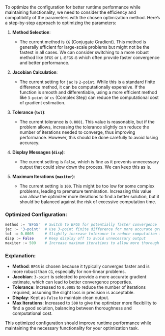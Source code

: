 To optimize the configuration for better runtime performance while maintaining functionality, we need to consider the efficiency and compatibility of the parameters with the chosen optimization method. Here’s a step-by-step approach to optimizing the parameters:

1. **Method Selection**:
   - The current method is `CG` (Conjugate Gradient). This method is generally efficient for large-scale problems but might not be the fastest in all cases. We can consider switching to a more robust method like `BFGS` or `L-BFGS-B` which often provide faster convergence and better performance.

2. **Jacobian Calculation**:
   - The current setting for `jac` is `2-point`. While this is a standard finite difference method, it can be computationally expensive. If the function is smooth and differentiable, using a more efficient method like `3-point` or `cs` (Complex Step) can reduce the computational cost of gradient estimation.

3. **Tolerance (`tol`)**:
   - The current tolerance is `0.0001`. This value is reasonable, but if the problem allows, increasing the tolerance slightly can reduce the number of iterations needed to converge, thus improving performance. However, this should be done carefully to avoid losing accuracy.

4. **Display Messages (`disp`)**:
   - The current setting is `False`, which is fine as it prevents unnecessary output that could slow down the process. We can keep this as is.

5. **Maximum Iterations (`maxiter`)**:
   - The current setting is `100`. This might be too low for some complex problems, leading to premature termination. Increasing this value can allow the optimizer more iterations to find a better solution, but it should be balanced against the risk of excessive computation time.

### Optimized Configuration:
```python
method := 'BFGS'  # Switch to BFGS for potentially faster convergence
jac := '3-point'  # Use 3-point finite difference for more accurate gradient estimation
tol := 0.0005     # Slightly increase tolerance to reduce computation time, if acceptable
disp := False     # Keep display off to avoid unnecessary output
maxiter := 500    # Increase maximum iterations to allow more thorough optimization
```

### Explanation:
- **Method**: `BFGS` is chosen because it typically converges faster and is more robust than `CG`, especially for non-linear problems.
- **Jacobian**: `3-point` is selected to provide a more accurate gradient estimate, which can lead to better convergence properties.
- **Tolerance**: Increased to `0.0005` to reduce the number of iterations required, assuming the slight loss in precision is acceptable.
- **Display**: Kept as `False` to maintain clean output.
- **Max Iterations**: Increased to `500` to give the optimizer more flexibility to find a good solution, balancing between thoroughness and computational cost.

This optimized configuration should improve runtime performance while maintaining the necessary functionality for your optimization task.